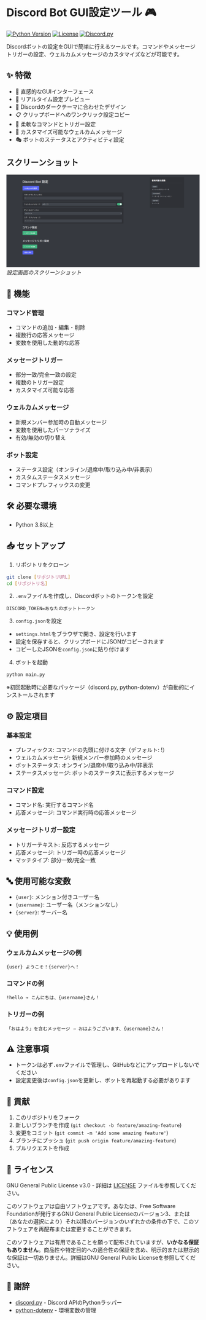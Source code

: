 # Discord Bot GUI設定ツール 🎮

[![Python Version](https://img.shields.io/badge/python-3.8%2B-blue.svg)](https://www.python.org/downloads/)
[![License](https://img.shields.io/badge/license-GPL--3.0-green.svg)](LICENSE)
[![Discord.py](https://img.shields.io/badge/discord.py-2.0%2B-blue.svg)](https://discordpy.readthedocs.io/)

Discordボットの設定をGUIで簡単に行えるツールです。コマンドやメッセージトリガーの設定、ウェルカムメッセージのカスタマイズなどが可能です。

## ✨ 特徴

- 🎯 直感的なGUIインターフェース
- 🔄 リアルタイム設定プレビュー
- 🎨 Discordのダークテーマに合わせたデザイン
- 📋 クリップボードへのワンクリック設定コピー
- 🔧 柔軟なコマンドとトリガー設定
- 👋 カスタマイズ可能なウェルカムメッセージ
- 🎭 ボットのステータスとアクティビティ設定

## スクリーンショット

![設定画面](screenshots/settings.png)
*設定画面のスクリーンショット*

## 🚀 機能

### コマンド管理
- コマンドの追加・編集・削除
- 複数行の応答メッセージ
- 変数を使用した動的な応答

### メッセージトリガー
- 部分一致/完全一致の設定
- 複数のトリガー設定
- カスタマイズ可能な応答

### ウェルカムメッセージ
- 新規メンバー参加時の自動メッセージ
- 変数を使用したパーソナライズ
- 有効/無効の切り替え

### ボット設定
- ステータス設定（オンライン/退席中/取り込み中/非表示）
- カスタムステータスメッセージ
- コマンドプレフィックスの変更

## 🛠️ 必要な環境

- Python 3.8以上

## 📥 セットアップ

1. リポジトリをクローン
```bash
git clone [リポジトリURL]
cd [リポジトリ名]
```

2. `.env`ファイルを作成し、Discordボットのトークンを設定
```
DISCORD_TOKEN=あなたのボットトークン
```

3. `config.json`を設定
- `settings.html`をブラウザで開き、設定を行います
- 設定を保存すると、クリップボードにJSONがコピーされます
- コピーしたJSONを`config.json`に貼り付けます

4. ボットを起動
```bash
python main.py
```
※初回起動時に必要なパッケージ（discord.py, python-dotenv）が自動的にインストールされます

## ⚙️ 設定項目

### 基本設定
- プレフィックス: コマンドの先頭に付ける文字（デフォルト: !）
- ウェルカムメッセージ: 新規メンバー参加時のメッセージ
- ボットステータス: オンライン/退席中/取り込み中/非表示
- ステータスメッセージ: ボットのステータスに表示するメッセージ

### コマンド設定
- コマンド名: 実行するコマンド名
- 応答メッセージ: コマンド実行時の応答メッセージ

### メッセージトリガー設定
- トリガーテキスト: 反応するメッセージ
- 応答メッセージ: トリガー時の応答メッセージ
- マッチタイプ: 部分一致/完全一致

## 🔤 使用可能な変数

- `{user}`: メンション付きユーザー名
- `{username}`: ユーザー名（メンションなし）
- `{server}`: サーバー名

## 💡 使用例

### ウェルカムメッセージの例
```
{user} ようこそ！{server}へ！
```

### コマンドの例
```
!hello → こんにちは、{username}さん！
```

### トリガーの例
```
「おはよう」を含むメッセージ → おはようございます、{username}さん！
```

## ⚠️ 注意事項

- トークンは必ず`.env`ファイルで管理し、GitHubなどにアップロードしないでください
- 設定変更後は`config.json`を更新し、ボットを再起動する必要があります

## 🤝 貢献

1. このリポジトリをフォーク
2. 新しいブランチを作成 (`git checkout -b feature/amazing-feature`)
3. 変更をコミット (`git commit -m 'Add some amazing feature'`)
4. ブランチにプッシュ (`git push origin feature/amazing-feature`)
5. プルリクエストを作成

## 📝 ライセンス

GNU General Public License v3.0 - 詳細は [LICENSE](LICENSE) ファイルを参照してください。

このソフトウェアは自由ソフトウェアです。あなたは、Free Software Foundationが発行するGNU General Public Licenseのバージョン3、または（あなたの選択により）それ以降のバージョンのいずれかの条件の下で、このソフトウェアを再配布または変更することができます。

このソフトウェアは有用であることを願って配布されていますが、**いかなる保証もありません**。商品性や特定目的への適合性の保証を含め、明示的または黙示的な保証は一切ありません。詳細はGNU General Public Licenseを参照してください。

## 🙏 謝辞

- [discord.py](https://discordpy.readthedocs.io/) - Discord APIのPythonラッパー
- [python-dotenv](https://github.com/theskumar/python-dotenv) - 環境変数の管理 